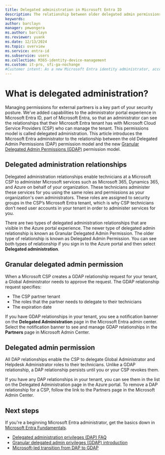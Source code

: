 ```yaml
---
title: Delegated administration in Microsoft Entra ID
description: The relationship between older delegated admin permissions and new granular delegated admin permissions in Microsoft Entra ID
keywords: 
author: barclayn
manager: pmwongera
ms.author: barclayn
ms.reviewer: yuank
ms.date: 12/13/2024
ms.topic: overview
ms.service: entra-id
ms.subservice: users
ms.collection: M365-identity-device-management
ms.custom: it-pro, sfi-ga-nochange
#Customer intent: As a new Microsoft Entra identity administrator, access management requires me to understand the permissions of partners who have access to our resources.
---
```

# What is delegated administration?

Managing permissions for external partners is a key part of your security posture. We’ve added capabilities to the administrator portal experience in Microsoft Entra ID, part of Microsoft Entra, so that an administrator can see the relationships that their Microsoft Entra tenant has with Microsoft Cloud Service Providers (CSP) who can manage the tenant. This permissions model is called delegated administration. This article introduces the Microsoft Entra administrator to the relationship between the old Delegated Admin Permissions (DAP) permission model and the new [Granular Delegated Admin Permissions (GDAP)](/partner-center/gdap-introduction) permission model.

## Delegated administration relationships

Delegated administration relationships enable technicians at a Microsoft CSP to administer Microsoft services such as Microsoft 365, Dynamics 365, and Azure on behalf of your organization. These technicians administer these services for you using the same roles and permissions as your organization's own administrators. These roles are assigned to security groups in the CSP’s Microsoft Entra tenant, which is why CSP technicians don’t need user accounts in your tenant in order to administer services for you.

There are two types of delegated administration relationships that are visible in the Azure portal experience. The newer type of delegated admin relationship is known as Granular Delegated Admin Permission. The older type of relationship is known as Delegated Admin Permission. You can see both types of relationship if you sign in to the Azure portal and then select **Delegated administration**.

## Granular delegated admin permission
When a Microsoft CSP creates a GDAP relationship request for your tenant, a Global Administrator needs to approve the request. The GDAP relationship request specifies:

- The CSP partner tenant
- The roles that the partner needs to delegate to their technicians
- The expiration date

If you have GDAP relationships in your tenant, you see a notification banner on the **Delegated Administration** page in the Microsoft Entra admin center. Select the notification banner to see and manage GDAP relationships in the **Partners** page in Microsoft Admin Center.

## Delegated admin permission

All DAP relationships enable the CSP to delegate Global Administrator and Helpdesk Administrator roles to their technicians. Unlike a GDAP relationship, a DAP relationship persists until you or your CSP revokes them.

If you have any DAP relationships in your tenant, you can see them in the list on the Delegated Administration page in the Azure portal. To remove a DAP relationship for a CSP, follow the link to the Partners page in the Microsoft Admin Center.

## Next steps

If you're a beginning Microsoft Entra administrator, get the basics down in [Microsoft Entra Fundamentals](~/fundamentals/index.yml).

- [Delegated administration privileges (DAP) FAQ](/partner-center/dap-faq)
- [Granular delegated admin privileges (GDAP) introduction](/partner-center/gdap-introduction)
- [Microsoft-led transition from DAP to GDAP](/partner-center/gdap-microsoft-led-transition)
